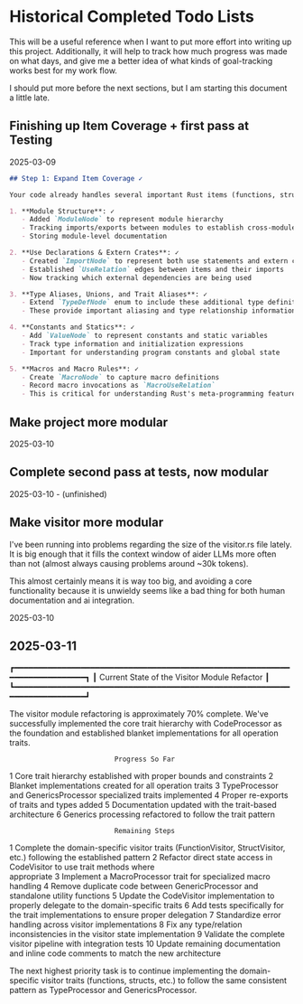 # Historical Completed Todo Lists

This will be a useful reference when I want to put more effort into writing up
this project. Additionally, it will help to track how much progress was made on
what days, and give me a better idea of what kinds of goal-tracking works best
for my work flow.

I should put more before the next sections, but I am starting this document a little late.

## Finishing up Item Coverage + first pass at Testing

2025-03-09

```markdown
## Step 1: Expand Item Coverage ✓

Your code already handles several important Rust items (functions, structs, enums, implementations, traits), and now also includes:

1. **Module Structure**: ✓
   - Added `ModuleNode` to represent module hierarchy
   - Tracking imports/exports between modules to establish cross-module relationships
   - Storing module-level documentation

2. **Use Declarations & Extern Crates**: ✓
   - Created `ImportNode` to represent both use statements and extern crates
   - Established `UseRelation` edges between items and their imports
   - Now tracking which external dependencies are being used

3. **Type Aliases, Unions, and Trait Aliases**: ✓
   - Extend `TypeDefNode` enum to include these additional type definitions
   - These provide important aliasing and type relationship information

4. **Constants and Statics**: ✓
   - Add `ValueNode` to represent constants and static variables
   - Track type information and initialization expressions
   - Important for understanding program constants and global state

5. **Macros and Macro Rules**: ✓
   - Create `MacroNode` to capture macro definitions
   - Record macro invocations as `MacroUseRelation`
   - This is critical for understanding Rust's meta-programming features
```

## Make project more modular

2025-03-10

## Complete second pass at tests, now modular

2025-03-10 - (unfinished)

## Make visitor more modular

I've been running into problems regarding the size of the visitor.rs file lately. It is big enough that it fills the context window of aider LLMs more often than not (almost always causing problems around ~30k tokens).

This almost certainly means it is way too big, and avoiding a core
functionality because it is unwieldy seems like a bad thing for both human
documentation and ai integration.

2025-03-10

2025-03-11
---

┏━━━━━━━━━━━━━━━━━━━━━━━━━━━━━━━━━━━━━━━━━━━━━━━━━━━━━━━━━━━━━━━━━━━━━━━━━━┓
┃               Current State of the Visitor Module Refactor               ┃
┗━━━━━━━━━━━━━━━━━━━━━━━━━━━━━━━━━━━━━━━━━━━━━━━━━━━━━━━━━━━━━━━━━━━━━━━━━━┛

The visitor module refactoring is approximately 70% complete. We've
successfully implemented the core trait hierarchy with CodeProcessor as the
foundation and established blanket implementations for all operation traits.

                              Progress So Far                               

 1 Core trait hierarchy established with proper bounds and constraints
 2 Blanket implementations created for all operation traits
 3 TypeProcessor and GenericsProcessor specialized traits implemented
 4 Proper re-exports of traits and types added
 5 Documentation updated with the trait-based architecture
 6 Generics processing refactored to follow the trait pattern

                              Remaining Steps                               

  1 Complete the domain-specific visitor traits (FunctionVisitor,
    StructVisitor, etc.) following the established pattern
  2 Refactor direct state access in CodeVisitor to use trait methods where  
    appropriate
  3 Implement a MacroProcessor trait for specialized macro handling
  4 Remove duplicate code between GenericProcessor and standalone utility
    functions
  5 Update the CodeVisitor implementation to properly delegate to the
    domain-specific traits
  6 Add tests specifically for the trait implementations to ensure proper
    delegation
  7 Standardize error handling across visitor implementations
  8 Fix any type/relation inconsistencies in the visitor state
    implementation
  9 Validate the complete visitor pipeline with integration tests
 10 Update remaining documentation and inline code comments to match the new
    architecture

The next highest priority task is to continue implementing the
domain-specific visitor traits (functions, structs, etc.) to follow the same
consistent pattern as TypeProcessor and GenericsProcessor.
